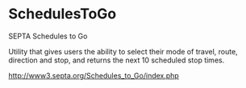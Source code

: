 SchedulesToGo
=============

SEPTA Schedules to Go

Utility that gives users the ability to select their mode of travel, route, direction and stop, and returns the next 10 scheduled stop times.

http://www3.septa.org/Schedules_to_Go/index.php
